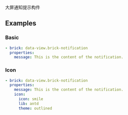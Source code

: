 大屏通知提示构件

## Examples

### Basic

```yaml preview
- brick: data-view.brick-notification
  properties:
    message: This is the content of the notification.
```

### Icon

```yaml preview
- brick: data-view.brick-notification
  properties:
    message: This is the content of the notification.
    icon:
      icon: smile
      lib: antd
      theme: outlined
```
